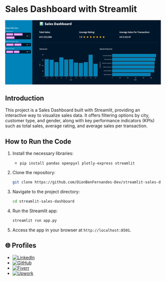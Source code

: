 # Sales Dashboard with Streamlit

![Sales Dashboard](https://github.com/DionBenFernandes-Dev/Sales-Dashboard-with-Streamlit/blob/main/Dashboard_Sample.png)

## Introduction
This project is a Sales Dashboard built with Streamlit, providing an interactive way to visualize sales data. It offers filtering options by city, customer type, and gender, along with key performance indicators (KPIs) such as total sales, average rating, and average sales per transaction.

## How to Run the Code
1. Install the necessary libraries:
   - `pip install pandas openpyxl plotly-express streamlit`

2. Clone the repository:
   ```bash
   git clone https://github.com/DionBenFernandes-Dev/streamlit-sales-dashboard.git
   ```

3. Navigate to the project directory:
   ```bash
   cd streamlit-sales-dashboard
   ```

4. Run the Streamlit app:
   ```bash
   streamlit run app.py
   ```

5. Access the app in your browser at `http://localhost:8501`.

## 🌐 Profiles
- [![LinkedIn](https://img.shields.io/badge/LinkedIn-%230077B5.svg?logo=linkedin&logoColor=white)](https://in.linkedin.com/in/dion-ben-fernandes)
- [![GitHub](https://img.shields.io/badge/GitHub-%23121011.svg?logo=github&logoColor=white)](https://github.com/DionBenFernandes-Dev)
- [![Fiverr](https://img.shields.io/badge/Fiverr-%23B0DB43.svg?logo=fiverr&logoColor=white)](https://www.fiverr.com/dionbfdev)
- [![Upwork](https://img.shields.io/badge/Upwork-%2323077B5.svg?logo=upwork&logoColor=white)](https://www.upwork.com/freelancers/~01e9ef451892c34307?mp_source=share)

<!---
## ☕️ Support My Work
Love my content and want to show appreciation? Why not [buy me a coffee](https://pythonandvba.com/coffee-donation) to fuel my creative engine? Your support means the world to me! 😊

[![ko-fi](https://ko-fi.com/img/githubbutton_sm.svg)](https://pythonandvba.com/coffee-donation)
--->
